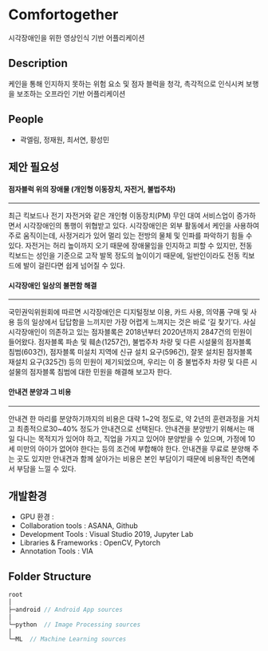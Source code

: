 # Comfortogether  

시각장애인을 위한 영상인식 기반 어플리케이션  

## Description

케인을 통해 인지하지 못하는 위험 요소 및 점자 블럭을 청각, 촉각적으로 인식시켜 보행을 보조하는 오프라인 기반 어플리케이션

## People

- 곽엘림, 정재원, 최서연, 황성민  

## 제안 필요성

#### 점자블럭 위의 장애물 (개인형 이동장치, 자전거, 불법주차)
---
최근 킥보드나 전기 자전거와 같은 개인형 이동장치(PM) 무인 대여 서비스업이 증가하면서 시각장애인의 통행이 위협받고 있다. 시각장애인은 외부 활동에서 케인을 사용하여 주로 움직이는데, 사정거리가 있어 멀리 있는 전방의 물체 및 인파를 파악하기 힘들 수 있다. 자전거는 허리 높이까지 오기 때문에 장애물임을 인지하고 피할 수 있지만, 전동 킥보드는 성인을 기준으로 고작 발목 정도의 높이이기 때문에, 일반인이라도 전동 킥보드에 발이 걸린다면 쉽게 넘어질 수 있다. 

#### 시각장애인 일상의 불편함 해결
---
국민권익위원회에 따르면 시각장애인은 디지털정보 이용, 카드 사용, 의약품 구매 및 사용 등의 일상에서 답답함을 느끼지만 가장 어렵게 느껴지는 것은 바로 ‘길 찾기’다. 사실 시각장애인이 의존하고 있는 점자블록은 2018년부터 2020년까지 2847건의 민원이 들어왔다. 점자블록 파손 및 훼손(1257건), 불법주차 차량 및 다른 시설물의 점자블록 침범(603건), 점자블록 미설치 지역에 신규 설치 요구(596건), 잘못 설치된 점자블록 재설치 요구(325건) 등의 민원이 제기되었으며, 우리는 이 중 불법주차 차량 및 다른 시설물의 점자블록 침범에 대한 민원을 해결해 보고자 한다. 

#### 안내견 분양과 그 비용
---
안내견 한 마리를 분양하기까지의 비용은 대략 1~2억 정도로, 약 2년의 훈련과정을 거치고 최종적으로30~40% 정도가 안내견으로 선택된다. 안내견을 분양받기 위해서는 매일 다니는 목적지가 있어야 하고, 직업을 가지고 있어야 분양받을 수 있으며, 가정에 10세 미만의 아이가 없어야 한다는 등의 조건에 부합해야 한다. 안내견을 무료로 분양해 주는 곳도 있지만 안내견과 함께 살아가는 비용은 본인 부담이기 때문에 비용적인 측면에서 부담을 느낄 수 있다.

## 개발환경

- GPU 환경 :
- Collaboration tools : ASANA, Github
- Development Tools : Visual Studio 2019, Jupyter Lab
- Libraries & Frameworks : OpenCV, Pytorch
- Annotation Tools : VIA
  
## Folder Structure

```C
root
│  
├─android // Android App sources 
│     
└─python  // Image Processing sources 
│
└─ML  // Machine Learning sources
```

